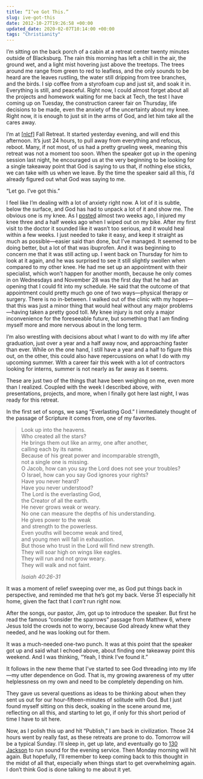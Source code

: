 ```yaml
---
title: “I’ve Got This.”
slug: ive-got-this
date: 2012-10-27T19:26:58 +00:00
updated_date: 2020-02-07T10:14:00 +00:00
tags: "Christianity"
---
```


I’m sitting on the back porch of a cabin at a retreat center twenty minutes outside of Blacksburg. The rain this morning has left a chill in the air, the ground wet, and a light mist hovering just above the treetops. The trees around me range from green to red to leafless, and the only sounds to be heard are the leaves rustling, the water still dripping from tree branches, and the birds. I sip coffee from a styrofoam cup and just sit, and soak it in. Everything is still, and peaceful. Right now, I could almost forget about all the projects and homework waiting for me back at Tech, the test I have coming up on Tuesday, the construction career fair on Thursday, life decisions to be made, even the anxiety of the uncertainty about my knee. Right now, it is enough to just sit in the arms of God, and let him take all the cares away.

I’m at [[nlcf]](http://nlcf.net) Fall Retreat. It started yesterday evening, and will end this afternoon. It’s just 24 hours, to pull away from everything and refocus, reboot. Many, if not most, of us had a pretty grueling week, meaning this retreat was not a moment too soon. When the speaker got up in the opening session last night, he encouraged us at the very beginning to be looking for a single takeaway point that God is saying to us that, if nothing else sticks, we can take with us when we leave. By the time the speaker said all this, I’d already figured out what God was saying to me.

“Let go. I’ve got this.”

I feel like I’m dealing with a lot of anxiety right now. A lot of it is subtle, below the surface, and God has had to unpack a lot of it and show me. The obvious one is my knee. As I [posted](/2012/of-ibuprofen-and-ice-packs/) almost two weeks ago, I injured my knee three and a half weeks ago when I wiped out on my bike. After my first visit to the doctor it sounded like it wasn’t too serious, and it would heal within a few weeks. I just needed to take it easy, and keep it straight as much as possible—easier said than done, but I’ve managed. It seemed to be doing better, but a lot of that was ibuprofen. And it was beginning to concern me that it was still acting up. I went back on Thursday for him to look at it again, and he was surprised to see it still slightly swollen when compared to my other knee. He had me set up an appointment with their specialist, which won’t happen for another month, because he only comes in on Wednesdays and November 28 was the first day that he had an opening that I could fit into my schedule. He said that the outcome of that appointment could pretty much go one of two ways—physical therapy or surgery. There is no in-between. I walked out of the clinic with my hopes—that this was just a minor thing that would heal without any major problems—having taken a pretty good toll. My knee injury is not only a major inconvenience for the foreseeable future, but something that I am finding myself more and more nervous about in the long term.

I’m also wrestling with decisions about what I want to do with my life after graduation, just over a year and a half away now, and approaching faster than ever. While on the one hand, I still have a year and a half to figure this out, on the other, this could also have repercussions on what I do with my upcoming summer. With a career fair this week with a lot of contractors looking for interns, summer is not nearly as far away as it seems.

These are just two of the things that have been weighing on me, even more than I realized. Coupled with the week I described above, with presentations, projects, and more, when I finally got here last night, I was ready for this retreat.

In the first set of songs, we sang “Everlasting God.” I immediately thought of the passage of Scripture it comes from, one of my favorites.

> Look up into the heavens.  
> Who created all the stars?  
> He brings them out like an army, one after another,  
> calling each by its name.  
> Because of his great power and incomparable strength,  
> not a single one is missing.  
> O Jacob, how can you say the Lord does not see your troubles?  
> O Israel, how can you say God ignores your rights?  
> Have you never heard?  
> Have you never understood?  
> The Lord is the everlasting God,  
> the Creator of all the earth.  
> He never grows weak or weary.  
> No one can measure the depths of his understanding.  
> He gives power to the weak  
> and strength to the powerless.  
> Even youths will become weak and tired,  
> and young men will fall in exhaustion.  
> But those who trust in the Lord will find new strength.  
> They will soar high on wings like eagles.  
> They will run and not grow weary.  
> They will walk and not faint.
>
> <cite>Isaiah 40:26-31</cite>

It was a moment of relief sweeping over me, as God put things back in perspective, and reminded me that he’s got my back. Verse 31 especially hit home, given the fact that I *can’t* run right now.

After the songs, our pastor, Jim, got up to introduce the speaker. But first he read the famous “consider the sparrows” passage from Matthew 6, where Jesus told the crowds not to worry, because God already knew what they needed, and he was looking out for them.

It was a much-needed one-two punch. It was at this point that the speaker got up and said what I echoed above, about finding one takeaway point this weekend. And I was thinking, “Yeah, I think I’ve found it.”

It follows in the new theme that I’ve started to see God threading into my life—my utter dependence on God. That is, my growing awareness of my utter helplessness on my own and need to be completely depending on him.

They gave us several questions as ideas to be thinking about when they sent us out for our hour-fifteen-minutes of solitude with God. But I just found myself sitting on this deck, soaking in the scene around me, reflecting on all this, and starting to let go, if only for this short period of time I have to sit here.

Now, as I polish this up and hit “Publish,” I am back in civilization. Those 24 hours went by really fast, as these retreats are prone to do. Tomorrow will be a typical Sunday. I’ll sleep in, get up late, and eventually go to [130 Jackson](http://nlcf.net/about-us/spaces/) to run sound for the evening service. Then Monday morning will hit again. But hopefully, I’ll remember to keep coming back to this thought in the midst of all that, especially when things start to get overwhelming again. I don’t think God is done talking to me about it yet.
